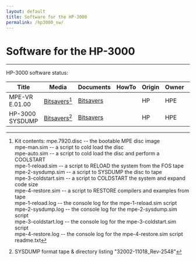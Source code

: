 ```yaml
---
layout: default
title: Software for the HP-3000
permalink: /hp3000_sw/
---
```


# Software for the HP-3000

---


HP-3000 software status:

| Title                  | Media                                                                    | Documents | HowTo | Origin       | Owner    | Status                                |
| ---------------------- | ------------------------------------------------------------------------ | --------- | ----- | ------------ | -------- | ------------------------------------- |
| MPE-VR E.01.00         | [Bitsavers](http://bitsavers.org/bits/HP/HP_3000/)[^1]                   |[Bitsavers](http://www.bitsavers.org/pdfs/hp/3000/)  |       | HP     | HPE   | [Edu-Hobby](../HP1000-21XX_CHM_Source_Code_License_final.pdf) |
| HP-3000 SYSDUMP        | [Bitsavers](http://bitsavers.org/bits/HP/HP_3000/32002-11018_Rev-2548.zip)[^2]|[Bitsavers](http://www.bitsavers.org/pdfs/hp/3000/) |   | HP     | HPE   | [Edu-Hobby](../HP1000-21XX_CHM_Source_Code_License_final.pdf) |

[^1]: Kit contents:
    mpe.7920.disc       -- the bootable MPE disc image<br>
    mpe-man.sim         -- a script to cold load the disc<br>
    mpe-auto.sim        -- a script to cold load the disc and perform a COOLSTART<br>
    mpe-1-reload.sim    -- a script to RELOAD the system from the FOS tape<br>
    mpe-2-sysdump.sim   -- a script to SYSDUMP the disc to tape<br>
    mpe-3-coldstart.sim -- a script to COLDSTART the system and expand code size<br>
    mpe-4-restore.sim   -- a script to RESTORE compilers and examples from tape<br>
    mpe-1-reload.log    -- the console log for the mpe-1-reload.sim script<br>
    mpe-2-sysdump.log   -- the console log for the mpe-2-sysdump.sim script<br>
    mpe-3-coldstart.log -- the console log for the mpe-3-coldstart.sim script<br>
    mpe-4-restore.log   -- the console log for the mpe-4-restore.sim script<br>
    readme.txt

[^2]: SYSDUMP format tape & directory listing "32002-11018_Rev-2548"

